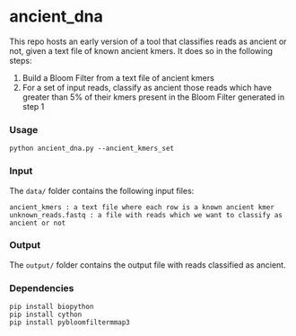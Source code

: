 # ancient_dna

This repo hosts an early version of a tool that classifies reads as ancient or not, given a text file of known ancient kmers. It does so in the following steps: 
1. Build a Bloom Filter from a text file of ancient kmers 
2. For a set of input reads, classify as ancient those reads which have greater than 5% of their kmers present in the Bloom Filter generated in step 1



### Usage

    python ancient_dna.py --ancient_kmers_set


### Input

The `data/` folder contains the following input files:

```
ancient_kmers : a text file where each row is a known ancient kmer
unknown_reads.fastq : a file with reads which we want to classify as ancient or not
```    

### Output 

The `output/` folder contains the output file with reads classified as ancient. 



### Dependencies
```
pip install biopython
pip install cython
pip install pybloomfiltermmap3
```

    
